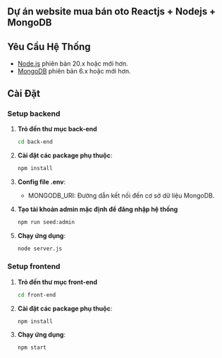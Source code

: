 ## Dự án website mua bán oto Reactjs + Nodejs + MongoDB

## Yêu Cầu Hệ Thống

- [Node.js](https://nodejs.org/) phiên bản 20.x hoặc mới hơn.
- [MongoDB](https://www.mongodb.com/) phiên bản 6.x hoặc mới hơn.

## Cài Đặt

### Setup backend

1. **Trỏ đến thư mục back-end**

   ```bash
   cd back-end
   ```

2. **Cài đặt các package phụ thuộc**:

   ```bash
   npm install
   ```

3. **Config file .env**:

   - MONGODB_URI: Đường dẫn kết nối đến cơ sở dữ liệu MongoDB.

4. **Tạo tài khoản admin mặc định để đăng nhập hệ thống**

   ```bash
   npm run seed:admin
   ```

5. **Chạy ứng dụng**:

   ```bash
   node server.js
   ```

### Setup frontend

1. **Trỏ đến thư mục front-end**

   ```bash
   cd front-end
   ```

2. **Cài đặt các package phụ thuộc**:

   ```bash
   npm install
   ```

3. **Chạy ứng dụng**:

   ```bash
   npm start
   ```